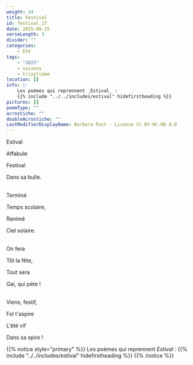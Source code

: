 ```yaml
---
weight: 24
title: Festival
id: festival_27
date: 2025-06-25
verseLength: 3
divider: ""
categories:
    - Eté
tags:
    - "2025"
    - saisons
    - trisyllabe
location: []
info: |-
    Les poèmes qui reprennent _Estival_ :
    {{% include "../../includes/estival" hidefirstheading %}}
pictures: []
poemType: ""
acrostiche: ""
doubleAcrostiche: ""
LastModifierDisplayName: Barbara Post - Licence CC BY-NC-ND 4.0
---
```

Estival

Affabule

Festival

Dans sa bulle.

 \
Terminé

Temps scolaire,

Ranimé

Ciel solaire.

 \
On fera

Tôt la fête,

Tout sera

Gai, qui pète !

 \
Viens, festif,

Fol t'aspire

L'été vif

Dans sa spire !

{{% notice style="primary" %}}
Les poèmes qui reprennent _Estival_ :
{{% include "../../includes/estival" hidefirstheading %}}
{{% /notice %}}